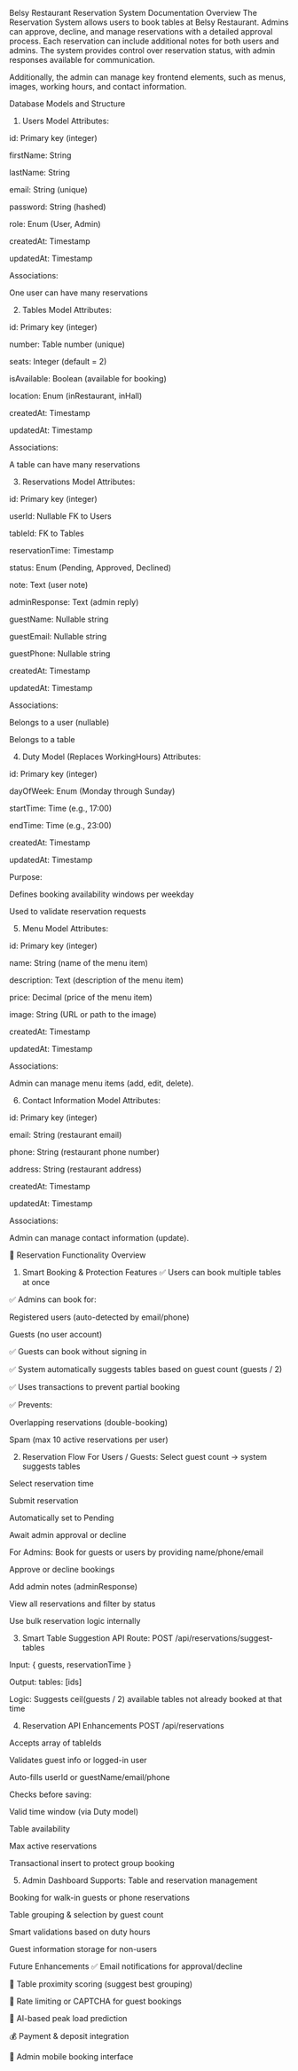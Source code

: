 Belsy Restaurant Reservation System Documentation
Overview
The Reservation System allows users to book tables at Belsy Restaurant. Admins can approve, decline, and manage reservations with a detailed approval process. Each reservation can include additional notes for both users and admins. The system provides control over reservation status, with admin responses available for communication.

Additionally, the admin can manage key frontend elements, such as menus, images, working hours, and contact information.

Database Models and Structure
1. Users Model
Attributes:

id: Primary key (integer)

firstName: String

lastName: String

email: String (unique)

password: String (hashed)

role: Enum (User, Admin)

createdAt: Timestamp

updatedAt: Timestamp

Associations:

One user can have many reservations

2. Tables Model
Attributes:

id: Primary key (integer)

number: Table number (unique)

seats: Integer (default = 2)

isAvailable: Boolean (available for booking)

location: Enum (inRestaurant, inHall)

createdAt: Timestamp

updatedAt: Timestamp

Associations:

A table can have many reservations

3. Reservations Model
Attributes:

id: Primary key (integer)

userId: Nullable FK to Users

tableId: FK to Tables

reservationTime: Timestamp

status: Enum (Pending, Approved, Declined)

note: Text (user note)

adminResponse: Text (admin reply)

guestName: Nullable string

guestEmail: Nullable string

guestPhone: Nullable string

createdAt: Timestamp

updatedAt: Timestamp

Associations:

Belongs to a user (nullable)

Belongs to a table

4. Duty Model (Replaces WorkingHours)
Attributes:

id: Primary key (integer)

dayOfWeek: Enum (Monday through Sunday)

startTime: Time (e.g., 17:00)

endTime: Time (e.g., 23:00)

createdAt: Timestamp

updatedAt: Timestamp

Purpose:

Defines booking availability windows per weekday

Used to validate reservation requests

5. Menu Model
Attributes:

id: Primary key (integer)

name: String (name of the menu item)

description: Text (description of the menu item)

price: Decimal (price of the menu item)

image: String (URL or path to the image)

createdAt: Timestamp

updatedAt: Timestamp

Associations:

Admin can manage menu items (add, edit, delete).

6. Contact Information Model
Attributes:

id: Primary key (integer)

email: String (restaurant email)

phone: String (restaurant phone number)

address: String (restaurant address)

createdAt: Timestamp

updatedAt: Timestamp

Associations:

Admin can manage contact information (update).


🔁 Reservation Functionality Overview
1. Smart Booking & Protection Features
✅ Users can book multiple tables at once

✅ Admins can book for:

Registered users (auto-detected by email/phone)

Guests (no user account)

✅ Guests can book without signing in

✅ System automatically suggests tables based on guest count (guests / 2)

✅ Uses transactions to prevent partial booking

✅ Prevents:

Overlapping reservations (double-booking)

Spam (max 10 active reservations per user)

2. Reservation Flow
For Users / Guests:
Select guest count → system suggests tables

Select reservation time

Submit reservation

Automatically set to Pending

Await admin approval or decline

For Admins:
Book for guests or users by providing name/phone/email

Approve or decline bookings

Add admin notes (adminResponse)

View all reservations and filter by status

Use bulk reservation logic internally

3. Smart Table Suggestion API
Route: POST /api/reservations/suggest-tables

Input: { guests, reservationTime }

Output: tables: [ids]

Logic: Suggests ceil(guests / 2) available tables not already booked at that time

4. Reservation API Enhancements
POST /api/reservations

Accepts array of tableIds

Validates guest info or logged-in user

Auto-fills userId or guestName/email/phone

Checks before saving:

Valid time window (via Duty model)

Table availability

Max active reservations

Transactional insert to protect group booking

5. Admin Dashboard Supports:
Table and reservation management

Booking for walk-in guests or phone reservations

Table grouping & selection by guest count

Smart validations based on duty hours

Guest information storage for non-users

Future Enhancements
✅ Email notifications for approval/decline

🔄 Table proximity scoring (suggest best grouping)

🔐 Rate limiting or CAPTCHA for guest bookings

🧠 AI-based peak load prediction

💰 Payment & deposit integration

📱 Admin mobile booking interface